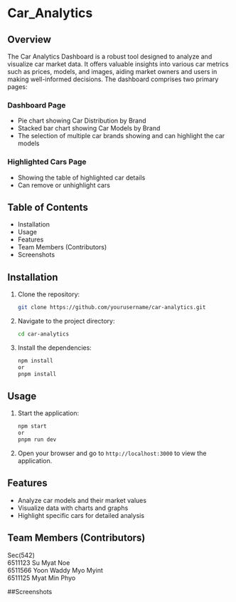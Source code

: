 # Car_Analytics 
## Overview
  The Car Analytics Dashboard is a robust tool designed to analyze and visualize car market data. It offers valuable insights into various car metrics such as prices, models, and images, aiding market owners and users in making well-informed decisions. The dashboard comprises two primary pages:

### Dashboard Page
- Pie chart showing Car Distribution by Brand
- Stacked bar chart showing Car Models by Brand
- The selection of multiple car brands showing and can highlight the car models

### Highlighted Cars Page
- Showing the table of highlighted car details
- Can remove or unhighlight cars

## Table of Contents
- Installation
- Usage
- Features
- Team Members (Contributors)
- Screenshots

## Installation
1. Clone the repository:
    ```bash
    git clone https://github.com/yourusername/car-analytics.git
    ```
2. Navigate to the project directory:
    ```bash
    cd car-analytics
    ```
3. Install the dependencies:
    ```bash
    npm install
    or
    pnpm install
    ```

## Usage
1. Start the application:
    ```bash
    npm start
    or
    pnpm run dev
    ```
2. Open your browser and go to `http://localhost:3000` to view the application.

## Features
- Analyze car models and their market values
- Visualize data with charts and graphs
- Highlight specific cars for detailed analysis


## Team Members (Contributors)
Sec(542)<br>
6511123 Su Myat Noe<br>
6511566 Yoon Waddy Myo Myint<br>
6511125 Myat Min Phyo<br>

##Screenshots






